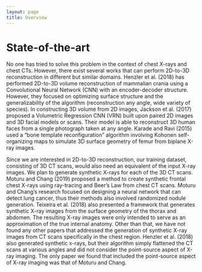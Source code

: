 ```yaml
---
layout: page
title: Overview
---
```



# State-of-the-art

No one has tried to solve this problem in the context of chest X-rays and chest CTs. However, there exist several works that can perform 2D-to-3D reconstruction in different but similar domains. Henzler et al. (2018) has performed 2D-to-3D volume reconstruction of mammalian crania using a Convolutional Neural Network (CNN) with an encoder-decoder structure. However, they focused on optimizing surface structure and the generalizability of the algorithm (reconstruction any angle, wide variety of species). In constructing 3D volume from 2D images, Jackson et al. (2017) proposed a Volumetric Regression CNN (VRN) built upon paired 2D images and 3D facial models or scans. Their model is able to reconstruct 3D human faces from a single photograph taken at any angle. Karade and Ravi (2015) used a “bone template reconfiguration” algorithm involving Kohonen self-organizing maps to simulate 3D surface geometry of femur from biplane X-ray images.

Since we are interested in 2D-to-3D reconstruction, our training dataset, consisting of 3D CT scans, would also need an equivalent of the input X-ray images. We plan to generate synthetic X-rays for each of the 3D CT scans. Moturu and Chang (2019) proposed a method to create synthetic frontal chest X-rays using ray-tracing and Beer’s Law from chest CT scans. Moturu and Chang’s research focused on designing a neural network that can detect lung cancer, thus their methods also involved randomized nodule generation. Teixeira et al. (2018) also presented a framework that generates synthetic X-ray images from the surface geometry of the thorax and abdomen. The resulting X-ray images were only intended to serve as an approximation of the true internal anatomy. Other than that, we have not found any other papers that addressed the generation of synthetic X-ray images from CT scans specifically in the chest region. Henzler et al. (2018) also generated synthetic x-rays, but their algorithm simply flattened the CT scans at various angles and did not consider the point-source aspect of X-ray imaging. The only paper we found that included the point-source aspect of X-ray imaging was that of Moturu and Chang.



